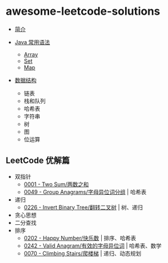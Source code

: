 # awesome-leetcode-solutions

* [简介](README.md)

* [Java 常用语法](java-basic/README.md)
    * [Array](java-basic/Array.md)
    * [Set](java-basic/Set.md)
    * [Map](java-basic/Map.md)

* [数据结构](data-structure/README.md)
    * 链表
    * 栈和队列
    * 哈希表
    * 字符串
    * 树
    * 图
    * 位运算
## LeetCode 优解篇
* 双指针
    * [0001 - Two Sum/两数之和](solutions/0001-TwoSum/README.md)
    * [0049 - Group Anagrams/字母异位词分组](solutions/0049-GroupAnagrams/README.md) | 哈希表
* 递归
    * [0226 - Invert Binary Tree/翻转二叉树](solutions/0226-InvertBinaryTree/README.md) | 树、递归
* 贪心思想
* 二分查找
* 排序
    * [0202 - Happy Number/快乐数](solutions/0202-HappyNumber/README.md) | 排序、哈希表
    * [0242 - Valid Anagram/有效的字母异位词](solutions/0242-ValidAnagram/README.md) | 哈希表、数学
    * [0070 - Climbing Stairs/爬楼梯](solutions/0070-ClimbingStairs/README.md) | 递归、动态规划  